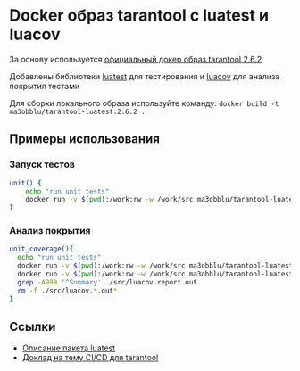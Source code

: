 # Docker образ tarantool с luatest и luacov

За основу используется [официальный докер образ tarantool 2.6.2](https://hub.docker.com/r/tarantool/tarantool/)

Добавлены библиотеки [luatest](https://github.com/tarantool/luatest) для тестирования и [luacov](https://github.com/keplerproject/luacov) для анализа покрытия тестами

Для сборки локального образа используйте команду:
`docker build -t ma3obblu/tarantool-luatest:2.6.2 .`

## Примеры использования

### Запуск тестов
```bash
unit() {
    echo "run unit tests"
    docker run -v $(pwd):/work:rw -w /work/src ma3obblu/tarantool-luatest:2.6.2 luatest -v
}
```

### Анализ покрытия
```bash
unit_coverage(){
  echo "run unit tests"
  docker run -v $(pwd):/work:rw -w /work/src ma3obblu/tarantool-luatest:2.6.2 luatest --coverage
  docker run -v $(pwd):/work:rw -w /work/src ma3obblu/tarantool-luatest:2.6.2 luacov .
  grep -A999 '^Summary' ./src/luacov.report.out
  rm -f ./src/luacov.*.out*
}
```

## Ссылки
- [Описание пакета luatest](https://www.tarantool.io/ru/doc/latest/reference/reference_rock/luatest/luatest_overview/)
- [Доклад на тему CI/CD для tarantool](https://youtu.be/heXXvlmADNA)